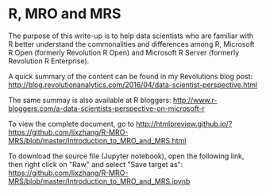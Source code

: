 # R, MRO and MRS

The purpose of this write-up is to help data scientists who are familiar with R better understand the commonalities and differences among R, Microsoft R Open (formerly Revolution R Open) and Microsoft R Server (formerly Revolution R Enterprise).

A quick summary of the content can be found in my Revolutions blog post:
http://blog.revolutionanalytics.com/2016/04/data-scientist-perspective.html

The same summay is also available at R bloggers:
http://www.r-bloggers.com/a-data-scientists-perspective-on-microsoft-r

To view the complete document, go to
http://htmlpreview.github.io/?https://github.com/lixzhang/R-MRO-MRS/blob/master/Introduction_to_MRO_and_MRS.html

To download the source file (Jupyter notebook), open the following link, then right click on "Raw" and select "Save target as":
https://github.com/lixzhang/R-MRO-MRS/blob/master/Introduction_to_MRO_and_MRS.ipynb
